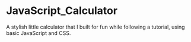 # JavaScript_Calculator
A stylish little calculator that I built for fun while following a tutorial, using basic JavaScript and CSS.
